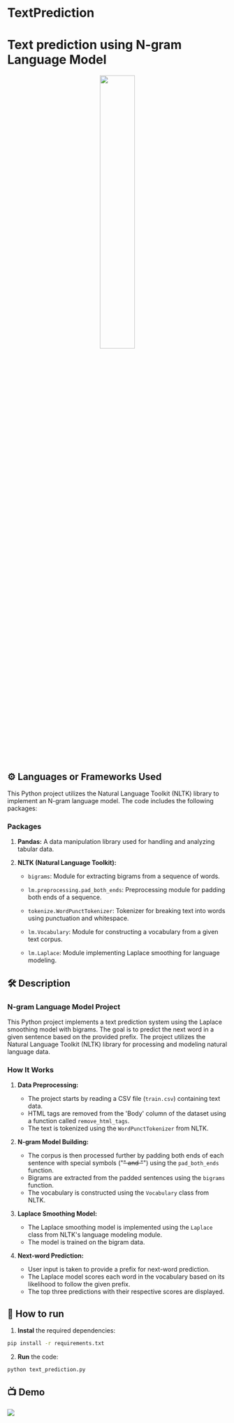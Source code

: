 # TextPrediction
# Text prediction using N-gram Language Model

<p align="center">
<img src="assets/predict.jpg" width=40% height=40%>


## ⚙️ Languages or Frameworks Used
This Python project utilizes the Natural Language Toolkit (NLTK) library to implement an N-gram language model. The code
includes the following packages:
### Packages

1. **Pandas:** A data manipulation library used for handling and analyzing tabular data.

2. **NLTK (Natural Language Toolkit):**
    - `bigrams`: Module for extracting bigrams from a sequence of words.
    - `lm.preprocessing.pad_both_ends`: Preprocessing module for padding both ends of a sequence.
    - `tokenize.WordPunctTokenizer`: Tokenizer for breaking text into words using punctuation and whitespace.

    - `lm.Vocabulary`: Module for constructing a vocabulary from a given text corpus.
    - `lm.Laplace`: Module implementing Laplace smoothing for language modeling.

## 🛠️ Description

### N-gram Language Model Project
This Python project implements a text prediction system using the Laplace smoothing model with bigrams. The goal is to predict the next word in a given sentence based on the provided prefix. The project utilizes the Natural Language Toolkit (NLTK) library for processing and modeling natural language data.

### How It Works

1. **Data Preprocessing:**
   - The project starts by reading a CSV file (`train.csv`) containing text data.
   - HTML tags are removed from the 'Body' column of the dataset using a function called `remove_html_tags`.
   - The text is tokenized using the `WordPunctTokenizer` from NLTK.

2. **N-gram Model Building:**
   - The corpus is then processed further by padding both ends of each sentence with special symbols ("<s>" and "</s>") using the `pad_both_ends` function.
   - Bigrams are extracted from the padded sentences using the `bigrams` function.
   - The vocabulary is constructed using the `Vocabulary` class from NLTK.

3. **Laplace Smoothing Model:**
   - The Laplace smoothing model is implemented using the `Laplace` class from NLTK's language modeling module.
   - The model is trained on the bigram data.

4. **Next-word Prediction:**
   - User input is taken to provide a prefix for next-word prediction.
   - The Laplace model scores each word in the vocabulary based on its likelihood to follow the given prefix.
   - The top three predictions with their respective scores are displayed.


## 🌟 How to run

1. **Instal** the required dependencies:

```bash
pip install -r requirements.txt
```

2. **Run** the code:

```bash
python text_prediction.py
```

## 📺 Demo

![](https://media.giphy.com/media/v1.Y2lkPTc5MGI3NjExN3BndnM1M2tnaWhlbjkxczJmcndzenh2bnlhaWFkZWR2YWhqNDg0ZSZlcD12MV9pbnRlcm5hbF9naWZfYnlfaWQmY3Q9Zw/NIQIoC9vc7xBEPOCPY/giphy.gif)

